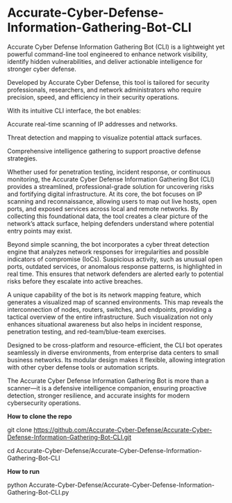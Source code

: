 # Accurate-Cyber-Defense-Information-Gathering-Bot-CLI
Accurate Cyber Defense Information Gathering Bot (CLI) is a lightweight yet powerful command-line tool engineered to enhance network visibility, identify hidden vulnerabilities, and deliver actionable intelligence for stronger cyber defense.

Developed by Accurate Cyber Defense, this tool is tailored for security professionals, researchers, and network administrators who require precision, speed, and efficiency in their security operations.

With its intuitive CLI interface, the bot enables:

Accurate real-time scanning of IP addresses and networks.

Threat detection and mapping to visualize potential attack surfaces.

Comprehensive intelligence gathering to support proactive defense strategies.

Whether used for penetration testing, incident response, or continuous monitoring, the Accurate Cyber Defense Information Gathering Bot (CLI) provides a streamlined, professional-grade solution for uncovering risks and fortifying digital infrastructure.
At its core, the bot focuses on IP scanning and reconnaissance, allowing users to map out live hosts, open ports, and exposed services across local and remote networks. By collecting this foundational data, the tool creates a clear picture of the network’s attack surface, helping defenders understand where potential entry points may exist.

Beyond simple scanning, the bot incorporates a cyber threat detection engine that analyzes network responses for irregularities and possible indicators of compromise (IoCs). Suspicious activity, such as unusual open ports, outdated services, or anomalous response patterns, is highlighted in real time. This ensures that network defenders are alerted early to potential risks before they escalate into active breaches.

A unique capability of the bot is its network mapping feature, which generates a visualized map of scanned environments. This map reveals the interconnection of nodes, routers, switches, and endpoints, providing a tactical overview of the entire infrastructure. Such visualization not only enhances situational awareness but also helps in incident response, penetration testing, and red-team/blue-team exercises.

Designed to be cross-platform and resource-efficient, the CLI bot operates seamlessly in diverse environments, from enterprise data centers to small business networks. Its modular design makes it flexible, allowing integration with other cyber defense tools or automation scripts.

The Accurate Cyber Defense Information Gathering Bot is more than a scanner—it is a defensive intelligence companion, ensuring proactive detection, stronger resilience, and accurate insights for modern cybersecurity operations.

**How to clone the repo**

git clone https://github.com/Accurate-Cyber-Defense/Accurate-Cyber-Defense-Information-Gathering-Bot-CLI.git

cd Accurate-Cyber-Defense/Accurate-Cyber-Defense-Information-Gathering-Bot-CLI

**How to run**

python Accurate-Cyber-Defense/Accurate-Cyber-Defense-Information-Gathering-Bot-CLI.py 
